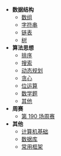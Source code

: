 - **数据结构** 
  - [数组](data-structure/array/)
  - [字符串](data-structure/string/)
  - [链表](data-structure/linked_list/)
  - [树](data-structure/tree/)
- **算法思想**
  - [排序](algorithm/sort)
  - [搜索](/algorithm/research)
  - [动态规划](./docs/algorithm/dynamic.md)
  - [贪心](algorithm/greedy/)
  - [位运算](algorithm/bit/)
  - [数学题](algorithm/math)
  - [其他](algorithm/other)
- **周赛**
  - [第 190 场周赛](./docs/week/190.md)
- **其他**
  - [计算机基础](Convolutional_Neural_Networks/卷积神经网络)
  - [数据库](Convolutional_Neural_Networks/深度卷积网络：实例探究)
  - [常用框架](Convolutional_Neural_Networks/目标检测)